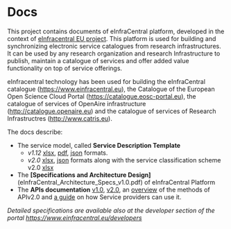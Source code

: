 # Docs
This project contains documents of eInfraCentral platform, developed in the context of [eInfracentral EU project](http://einfracentral.eu/). This platform is used for building and synchronizing electronic service catalogues from research infrastructures. It can be used by any research organization and research Infrastructure to publish, maintain a catalogue of services and offer added value functionality on top of service offerings.

eInfracentral technology has been used for building the eInfraCentral catalogue (https://www.einfracentral.eu), the Catalogue of the European Open Science Cloud Portal (https://catalogue.eosc-portal.eu),  the catalogue of services of OpenAire infrastructure (http://catalogue.openaire.eu) and the catalogue of services of Research Infrastructres (http://www.catris.eu).

The docs describe: 
- The service model, called **Service Description Template** 
  - *v1.12* [xlsx](eInfraCentral_SDTv1.12.xlsx), [pdf](eInfraCentral_SDTv1.12.pdf), [json](eInfraCentral_SDTv1.12.json) formats.
  - *v2.0* [xlsx](eInfraCentral-SDTv2.0.xlsx), [json](APIs%20v2.0%20Schema) formats along with the service classification scheme v2.0 [xlsx](eInfraCentral_ServiceClassification_v2.0.xlsx)
- The **[Specifications and Architecture Design]**(eInfraCentral_Architecture_Specs_v1.0.pdf) of eInfraCentral Platform
- The **APIs documentation** [v1.0](eInfraCentral_APIs_v1.0.pdf), [v2.0](eInfraCentral_APIs_v2.0.pdf), an [overview](eInfraCentral_APIs_v2.0_Overview.pdf) of the methods of APIv2.0 and [a guide](EIC_APIs@HowTO.pdf)  on how Service providers can use it.

*Detailed specifications are available also at the developer section of the portal https://www.einfracentral.eu/developers*




